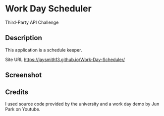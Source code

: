 # Work Day Scheduler
 Third-Party API Challenge
 
 ## Description
 This application is a schedule keeper.
 

Site URL https://jaysmith13.github.io/Work-Day-Scheduler/

## Screenshot

## Credits

I used source code provided by the university and a work day demo by Jun Park on Youtube.

